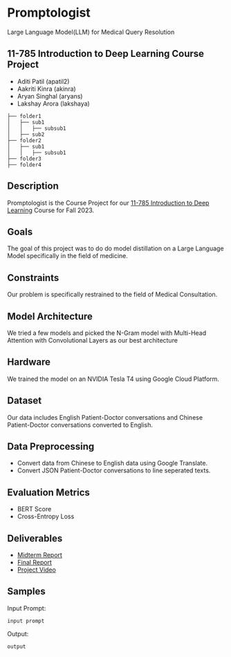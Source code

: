 # Promptologist
Large Language Model(LLM) for Medical Query Resolution

## 11-785 Introduction to Deep Learning Course Project
  + Aditi Patil (apatil2)
  + Aakriti Kinra (akinra)
  + Aryan Singhal (aryans)
  + Lakshay Arora (lakshaya)

```
├── folder1
│   ├── sub1
│   │   ├── subsub1
│   ├── sub2
├── folder2
│   ├── sub1
│   │   ├── subsub1
├── folder3
├── folder4
```

## Description
Promptologist is the Course Project for our [11-785 Introduction to Deep Learning](https://deeplearning.cs.cmu.edu/F23/index.html#:~:text=the%20calendar%20first.-,OH%20Calendar,-%3A%20The%20Google) Course for Fall 2023.

## Goals
The goal of this project was to do do model distillation on a Large Language Model specifically in the field of medicine.

## Constraints

Our problem is specifically restrained to the field of Medical Consultation.

## Model Architecture

We tried a few models and picked the N-Gram model with Multi-Head Attention with Convolutional Layers as our best architecture

## Hardware

We trained the model on an NVIDIA Tesla T4 using Google Cloud Platform.

## Dataset

Our data includes English Patient-Doctor conversations and Chinese Patient-Doctor conversations converted to English.

## Data Preprocessing

+ Convert data from Chinese to English data using Google Translate.
+ Convert JSON Patient-Doctor conversations to line seperated texts.

## Evaluation Metrics

+ BERT Score
+ Cross-Entropy Loss

## Deliverables

+ [Midterm Report](https://www.overleaf.com/project/6555308f88f666a0c07a3fff)
+ [Final Report](https://www.overleaf.com/project/656cfe3aa78bbb74938b69a5)
+ [Project Video]()

## Samples
Input Prompt:
```
input prompt
```
Output:
```
output
```
